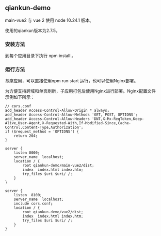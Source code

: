 ## qiankun-demo

main-vue2 与 vue 2 使用 node 10.24.1 版本。

使用的qiankun版本为2.7.5。

### 安装方法

到每个应用目录下执行 npm install 。

### 运行方法

基座应用，可以直接使用npm run start 运行，也可以使用Nginx部署。

为方便支持跨域和单页刷新，子应用打包后使用Nginx进行部署。Nginx配置文件示例如下所示：

```
// cors.conf
add_header Access-Control-Allow-Origin * always;
add_header Access-Control-Allow-Methods 'GET, POST, OPTIONS';
add_header Access-Control-Allow-Headers 'DNT,X-Mx-ReqToken,Keep-Alive,User-Agent,X-Requested-With,If-Modified-Since,Cache-Control,Content-Type,Authorization';
if ($request_method = 'OPTIONS') {
	return 204;
}
```

```
server {
	listen 8000;
	server_name  localhost;
	location / {
		root qiankun-demo/main-vue2/dist;
		index  index.html index.htm;
		try_files $uri $uri/ /;
	}
}

server {
	listen  8100;
	server_name  localhost;
	include cors.conf;
	location / {
		root qiankun-demo/vue2/dist;
		index  index.html index.htm;
		try_files $uri $uri/ /;
	}
}
```

